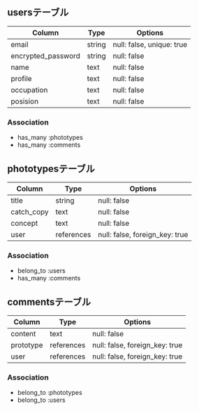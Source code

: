 ## usersテーブル

| Column              | Type       | Options                   |
| ------------------- | ---------- | ------------------------- |
| email               | string     | null: false, unique: true |
| encrypted_password  | string     | null: false               |
| name                | text       | null: false               |
| profile             | text       | null: false               |
| occupation          | text       | null: false               |
| posision            | text       | null: false               |

### Association
- has_many   :phototypes
- has_many   :comments


## phototypesテーブル

| Column              | Type       | Options                         |
| ------------------- | ---------- | ------------------------------- |
| title               | string     | null: false                     |
| catch_copy          | text       | null: false                     |
| concept             | text       | null: false                     |
| user                | references | null: false, foreign_key: true  |

### Association
- belong_to   :users
- has_many    :comments


## commentsテーブル

| Column              | Type       | Options                         |
| ------------------- | ---------- | ------------------------------- |
| content             | text       | null: false                     |
| prototype           | references | null: false, foreign_key: true  |
| user                | references | null: false, foreign_key: true  |

### Association
- belong_to  :phototypes
- belong_to   :users